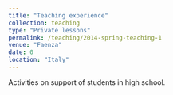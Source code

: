 ```yaml
---
title: "Teaching experience"
collection: teaching
type: "Private lessons"
permalink: /teaching/2014-spring-teaching-1
venue: "Faenza"
date: 0
location: "Italy"
---
```


Activities on support of students in high school. 